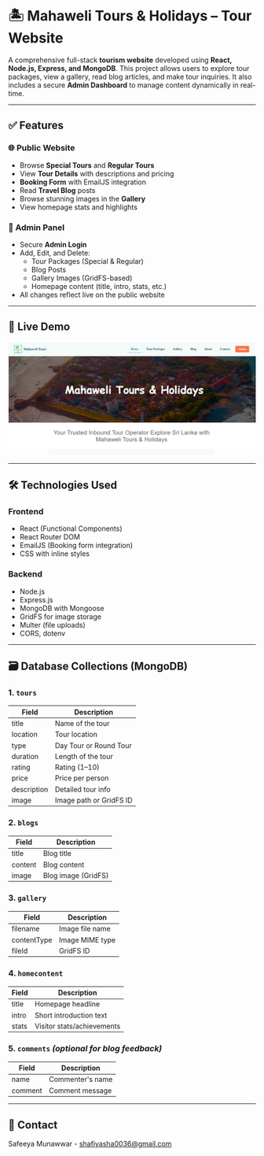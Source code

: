 # 🏝️ Mahaweli Tours & Holidays – Tour Website

A comprehensive full-stack **tourism website** developed using **React, Node.js, Express, and MongoDB**. This project allows users to explore tour packages, view a gallery, read blog articles, and make tour inquiries. It also includes a secure **Admin Dashboard** to manage content dynamically in real-time.

---

## ✅ Features

### 🌐 Public Website
- Browse **Special Tours** and **Regular Tours**
- View **Tour Details** with descriptions and pricing
- **Booking Form** with EmailJS integration
- Read **Travel Blog** posts
- Browse stunning images in the **Gallery**
- View homepage stats and highlights

### 🔐 Admin Panel
- Secure **Admin Login**
- Add, Edit, and Delete:
  - Tour Packages (Special & Regular)
  - Blog Posts
  - Gallery Images (GridFS-based)
  - Homepage content (title, intro, stats, etc.)
- All changes reflect live on the public website

---

## 🚀 Live Demo

[![Watch the Demo](./demo.PNG)](https://drive.google.com/file/d/1G1G_eVkdFOC0PzZRENT-FcCh_KIDOQAb/view?usp=drive_link)

---

## 🛠️ Technologies Used

### Frontend
- React (Functional Components)
- React Router DOM
- EmailJS (Booking form integration)
- CSS with inline styles

### Backend
- Node.js
- Express.js
- MongoDB with Mongoose
- GridFS for image storage
- Multer (file uploads)
- CORS, dotenv

---

## 🗃️ Database Collections (MongoDB)

### 1. `tours`
| Field         | Description              |
|---------------|--------------------------|
| title         | Name of the tour         |
| location      | Tour location            |
| type          | Day Tour or Round Tour   |
| duration      | Length of the tour       |
| rating        | Rating (1–10)            |
| price         | Price per person         |
| description   | Detailed tour info       |
| image         | Image path or GridFS ID  |

### 2. `blogs`
| Field       | Description         |
|-------------|---------------------|
| title       | Blog title          |
| content     | Blog content        |
| image       | Blog image (GridFS) |

### 3. `gallery`
| Field       | Description         |
|-------------|---------------------|
| filename    | Image file name     |
| contentType | Image MIME type     |
| fileId      | GridFS ID           |

### 4. `homecontent`
| Field     | Description               |
|-----------|---------------------------|
| title     | Homepage headline         |
| intro     | Short introduction text   |
| stats     | Visitor stats/achievements|

### 5. `comments` *(optional for blog feedback)*
| Field     | Description               |
|-----------|---------------------------|
| name      | Commenter's name          |
| comment   | Comment message           |

---

## 📩 Contact

   Safeeya Munawwar - shafiyasha0036@gmail.com     

